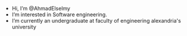-  Hi, I’m @AhmadElselmy
-  I’m interested in Software engineering.
-  I’m currently an undergraduate at faculty of engineering alexandria's university
